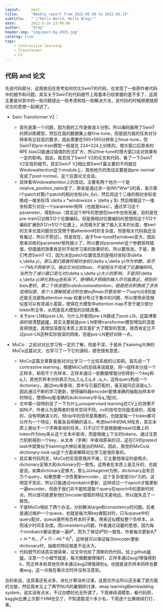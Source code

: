 ```yaml
---
layout:     post
title:      "Weekly report from 2022.05.09 to 2022.05.15"
subtitle:   " \"Hello World, Hello Blog\""
date:       2022-5-16 23:00:00
author:     "Gray"
header-img: "img/post-bg-2015.jpg"
catalog: true
tags:
    - Contrastive learning
    - Transformer
    - CV
---
```



## 代码 and 论文

先说代码部分，这周依旧在思考如何优化SwinT的代码，也发现了一些原作者代码中的细节和问题。其实关于SwinT的代码细节上周基本已经掌握的差不多了，这周主要是对其中的一些问题提出一些考虑和找一些解决方法，说代码的时候顺便就把论文的思想一起阐述了。

+ Swin Transformer V2：
  + 首先是第一个问题，因为我的工作是做语义分割，所以编码器用了SwinT的预训练模型，然后在我的数据集上做fine-tune，但是因为我的任务对分辨率有比较高的要求，因此需要在565\*565分辨率上finue-tune，但SwinT的pre-train模型一般是在 224\*224上训练的，增大窗口后原来的RPE bias只能通过插值的形式扩大，所以fine-tune时增大窗口会对效果有一定的影响。因此，我去找了SwinT V2的论文和代码，看了一下SwinT V2实现的细节。其实SwinT V2相比原SwinT最主要的不同就在Windowattention这个module上，其他地方的改动主要是由pre-normal变成了post-normal，这个后面论文会说。
  + 具体看Windowattention上的改动，主要有两个地方一个是relative_position_table变了，原来是通过求一张Wh\*Ww\*2的表，表示第i个patch对第j个patch的相对坐标($\delta x,\delta y$)，然后将这个二维的相对坐标变换成一维坐标($ \delta x *windowsize + \delta y $). 然后根据这个一维坐标索引对应一个parameter矩阵（也就是bias），通过学习这个parameter，得到bias（其实这个RPE的思想在bert中也有拓展，目的是在pre-train只训练512个位置编码，但是用相对位置编码的思想将这个512个编码扩展到512\*512个位置上，从而极大扩展了输入文本的长度，使bert的文本长度问题仅仅受限于做attention时的复杂度，但是相关代码我还没有看过，所以不赘述）。但是现在，由于fine-tune时windows变大，因此原来训练的parameter矩阵就小了，所以要对parameter这个参数矩阵插值，但插值的效果肯定时不如学习来的效果好的，所以要改进。于是，我们考虑SwinT V2，因为决定patch位置信息的是相对坐标($\delta x,\delta y$)，那么我们直接将相对坐标($\delta x,\delta y$)作为参数，丢尽一个MLP网络学习，输出它对应的bias，不就相当于完成了位置编码吗。当然为了减小窗口变化对($\delta x,\delta y$)大小的影响，于是将($\delta x,\delta y$)转化到log坐标系下，使得MLP网络的输入尽可能靠近，得到的bias更好。第二个改进是Scaled cosine attention，就是把点积换成了求余弦相似度，我个人理解就是点积在做softmax尽管会除一个$\sqrt{d}$但是还是无法避免attention map 权重分布过于集中的问题，所以使用余弦相似度可以有效减小差距，使得在大模型中attention map不至于被少部分token所主导，从而提高大模型的训练效果。
  + 关于pre-LN和post-LN，为什么作者把pre-LN换成了post-LN，这篇博客讲的很清楚[链接](https://kexue.fm/archives/9009)，其实主要就是pre-LN使得transformer模型增加的深度变得很虚，其增加深度在本质上其实是扩大了模型的宽度，故而肯定比不过post-LN这种实际很深的网络，但是pre-LN更好训练一点。

+ MoCo：之前对对比学习有一定的了解，但是不深，于是补了kaiming大神的MoCo这篇论文，也学习了一下它的源码，感觉很有意思。
  + MoCo这篇文章算是我对对比学习一个比较系统的认知把。首先说一下contrastive learning，根据MoCo的总结来说就是，将一组样本分成一个正样本，和若干个负样本，正样本通过一些数据增强分别得到一个key和q_1，其他负样本分别表示为q_2,q_3,q_4...q_n，这些query构成一个dictionary，通过key来查询，其中与它最匹配的，毫无疑问应该是q_1，因此通过不断的学习更新，使得编码器encoder能够准确的抽取出样本中的特征，使得key能准确的从dictionary中与q_1配对。
  + 文中第一段特别说了一下为什么unsupervised learning在CV上的效果不如NLP，作者认为是两者的信号空间不同，cv的信号空间是连续的，高维的，没有明确语义的，但nlp中的信号是离散的，也就是每一个token都可以作为一个特征，有着各自明确的语义。考虑bert中的MLM任务，其实本质上类似于一个字典查询的任务，只不过它不是根据被mask位置上的token作为key来从这个文本中查询，而是根据上下文的tokens，通过注意力机制得到一个key，从文本（字典）中查询原来的词，这在CV的pretext task中就类似于kaiming大神后来提出的MAE。因此，我觉的MoCo从dictionary-look up这个方面来解释对比学习是很形象的。
  + 其实看代码而言，MoCo的实现原理并不难，它主要想保证的是两点，dictionary足够大和dictionary的一致性。这两者在本质上是互斥的，也就是说，如果dictionary足够大，那么以imagenet为例，dictionary会有百万个query，如果想要一次性更新encoder，这个复杂度是O(n^2)的，这明显不现实，所以只能通过minibatch更新，这样经过一个epoch才能更新一遍encoder，但由于我们并不能知道每个query在epoch中的更新时间点，所以很可能更新他们encoder提取的特征天差地远，所以就失去了一致性。
  + 于是MoCo相处了两个办法，分别解决large和consistency的问题。前者是通过维护一个queue，也就是每次用key做配对时，只与queue中的query配对，queue是所有负样本的子集，用来近似模拟整个负样本，从而减少时间复杂度。而consistency问题，作者通过动量的思想，因为每个minibatch都会更新一遍$\theta^{k}$，而为了保证$\theta^{q}$的一致性，作者每次更新$\theta^{q}_{t} = m * \theta^{q}_{t-1} + (1-m) * \theta^{k}_{t}$，这样就可以保证每次encoder更新dictionary时，抽取的特征相差不会太大。
  + 代码细节的话其实很简单，论文中也给了清晰的伪代码，给上github[链接](https://github.com/facebookresearch/moco/blob/main/main_moco.py)，注意一个小细节就是，每次做数据增强时，正样本通过aug1增强得到k，而正样本和其他负样本通过aug2增强得到q，也就是说负样本同样也要做aug，这一点我在看论文时并没有注意到。

总的来说，这周事还有点多，进化计算没听过课，这周交作业所以还去看了那方面的文献，然后周末又上了两节NUS的暑期研讨课，deep learning和embedding system，说实话有点水，不过白嫖的也无所谓了。下周继续调模型，看代码把，kaggle比赛上次那个HM也交了，不知道能混个多少名，下周选个比赛继续打打，害。
